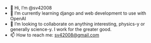 - 👋 Hi, I’m @sv42008
- 🌱 I’m currently learning django and web development to use with OpenAI
- 💞️ I’m looking to collaborate on anything interesting, physics-y or generally science-y. I work for the greater good.
- 📫 How to reach me: sv42008@gmail.com
